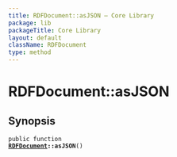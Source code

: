 ```yaml
---
title: RDFDocument::asJSON — Core Library
package: lib
packageTitle: Core Library
layout: default
className: RDFDocument
type: method
---
```


# RDFDocument::asJSON

## Synopsis

<code>public function <b><a href="RDFDocument">RDFDocument</a>::asJSON</b>()</code>

